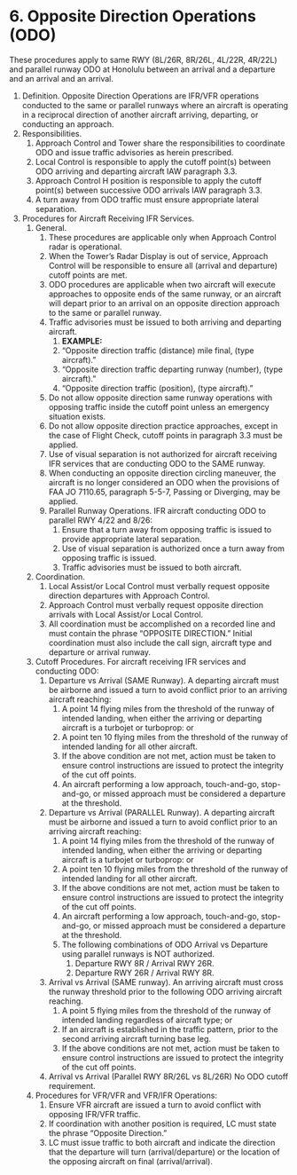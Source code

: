 # 6. Opposite Direction Operations (ODO)

These procedures apply to same RWY (8L/26R, 8R/26L, 4L/22R, 4R/22L) and parallel runway ODO at Honolulu between an arrival and a departure and an arrival and an arrival.

1. Definition. Opposite Direction Operations are IFR/VFR operations conducted to the same or parallel runways where an aircraft is operating in a reciprocal direction of another aircraft arriving, departing, or conducting an approach.
2. Responsibilities.
   1. Approach Control and Tower share the responsibilities to coordinate ODO and issue traffic advisories as herein prescribed.
   2. Local Control is responsible to apply the cutoff point(s) between ODO arriving and departing aircraft IAW paragraph 3.3.
   3. Approach Control H position is responsible to apply the cutoff point(s) between successive ODO arrivals IAW paragraph 3.3.
   4. A turn away from ODO traffic must ensure appropriate lateral separation.
3. Procedures for Aircraft Receiving IFR Services.
   1. General.
      1. These procedures are applicable only when Approach Control radar is operational.
      2. When the Tower’s Radar Display is out of service, Approach Control will be responsible to ensure all (arrival and departure) cutoff points are met.
      3. ODO procedures are applicable when two aircraft will execute approaches to opposite ends of the same runway, or an aircraft will depart prior to an arrival on an opposite direction approach to the same or parallel runway.
      4. Traffic advisories must be issued to both arriving and departing aircraft.
         1. **EXAMPLE:** 
         2. “Opposite direction traffic (distance) mile final, (type aircraft).”
         3. “Opposite direction traffic departing runway (number), (type aircraft).”
         4. “Opposite direction traffic (position), (type aircraft).”
      5. Do not allow opposite direction same runway operations with opposing traffic inside the cutoff point unless an emergency situation exists.
      6. Do not allow opposite direction practice approaches, except in the case of Flight Check, cutoff points in paragraph 3.3 must be applied.
      7. Use of visual separation is not authorized for aircraft receiving IFR services that are conducting ODO to the SAME runway.
      8. When conducting an opposite direction circling maneuver, the aircraft is no longer considered an ODO when the provisions of FAA JO 7110.65, paragraph 5-5-7, Passing or Diverging, may be applied.
      9. Parallel Runway Operations. IFR aircraft conducting ODO to parallel RWY 4/22 and 8/26:
         1.  Ensure that a turn away from opposing traffic is issued to provide appropriate lateral separation.
         2.  Use of visual separation is authorized once a turn away from opposing traffic is issued.
         3.  Traffic advisories must be issued to both aircraft.
   2.  Coordination.
       1.  Local Assist/or Local Control must verbally request opposite direction departures with Approach Control.
       2.  Approach Control must verbally request opposite direction arrivals with Local Assist/or Local Control.
       3.  All coordination must be accomplished on a recorded line and must contain the phrase “OPPOSITE DIRECTION.” Initial coordination must also include the call sign, aircraft type and departure or arrival runway.
   3.  Cutoff Procedures. For aircraft receiving IFR services and conducting ODO:
       1.  Departure vs Arrival (SAME Runway). A departing aircraft must be airborne and issued a turn to avoid conflict prior to an arriving aircraft reaching:
           1.  A point 14 flying miles from the threshold of the runway of intended landing, when either the arriving or departing aircraft is a turbojet or turboprop: or
           2.  A point ten 10 flying miles from the threshold of the runway of intended landing for all other aircraft.
           3.  If the above condition are not met, action must be taken to ensure control instructions are issued to protect the integrity of the cut off points.
           4.  An aircraft performing a low approach, touch-and-go, stop-and-go, or missed approach must be considered a departure at the threshold.
       2.  Departure vs Arrival (PARALLEL Runway). A departing aircraft must be airborne and issued a turn to avoid conflict prior to an arriving aircraft reaching:
           1.  A point 14 flying miles from the threshold of the runway of intended landing, when either the arriving or departing aircraft is a turbojet or turboprop: or
           2.  A point ten 10 flying miles from the threshold of the runway of intended landing for all other aircraft.
           3.  If the above conditions are not met, action must be taken to ensure control instructions are issued to protect the integrity of the cut off points.
           4.  An aircraft performing a low approach, touch-and-go, stop-and-go, or missed approach must be considered a departure at the threshold.
           5.  The following combinations of ODO Arrival vs Departure using parallel runways is NOT authorized.
               1.  Departure RWY 8R / Arrival RWY 26R.
               2.  Departure RWY 26R / Arrival RWY 8R.
       3.  Arrival vs Arrival (SAME runway). An arriving aircraft must cross the runway threshold prior to the following ODO arriving aircraft reaching.
           1.  A point 5 flying miles from the threshold of the runway of intended landing regardless of aircraft type; or
           2.  If an aircraft is established in the traffic pattern, prior to the second arriving aircraft turning base leg.
           3.  If the above conditions are not met, action must be taken to ensure control instructions are issued to protect the integrity of the cut off points.
       4.  Arrival vs Arrival (Parallel RWY 8R/26L vs 8L/26R) No ODO cutoff requirement.
   4.  Procedures for VFR/VFR and VFR/IFR Operations:
       1.  Ensure VFR aircraft are issued a turn to avoid conflict with opposing IFR/VFR traffic.
       2.  If coordination with another position is required, LC must state the phrase “Opposite Direction.”
       3.  LC must issue traffic to both aircraft and indicate the direction that the departure will turn (arrival/departure) or the location of the opposing aircraft on final (arrival/arrival).
